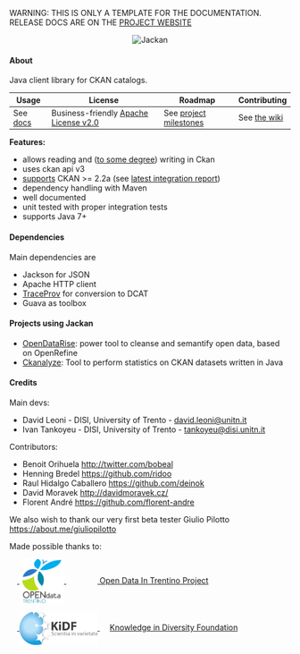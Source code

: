 <p class="josman-to-strip">
WARNING: THIS IS ONLY A TEMPLATE FOR THE DOCUMENTATION. <br/>
RELEASE DOCS ARE ON THE <a href="http://opendatatrentino.github.io/jackan/" target="_blank">PROJECT WEBSITE</a>
</p>

<p class="josman-to-strip" align="center">
<img alt="Jackan" src="docs/img/jackan-200px.png" width="150px">
<br/>
</p>


#### About

Java client library for CKAN catalogs.

|**Usage**|**License**|**Roadmap**|**Contributing**|
|-----------|---------|-----------|----------------|
| See [docs](docs) |Business-friendly [Apache License v2.0](LICENSE.txt) | See [project milestones](../../milestones) | See [the wiki](../../wiki)|


**Features:**

  * allows reading and (<a href="docs/README.md#supported-operations" target="_blank">to some degree</a>) writing in Ckan  
  * uses ckan api v3
  * [supports](docs/README.md#compatibility) CKAN >= 2.2a (see <a href="http://opendatatrentino.github.io/jackan/reports/latest/" target="_blank">latest integration report</a>)  
  * dependency handling with Maven
  * well documented
  * unit tested with proper integration tests    
  * supports Java 7+


#### Dependencies

Main dependencies are 

* Jackson for JSON
* Apache HTTP client 
* <a href="http://opendatatrentino.github.io/traceprov" target="_blank">TraceProv</a> for conversion to DCAT
* Guava as toolbox


#### Projects using Jackan

* [OpenDataRise](https://github.com/opendatatrentino/OpenDataRise): power tool to cleanse and semantify open data, based on OpenRefine
* [Ckanalyze](https://github.com/opendatatrentino/CKANalyze): Tool to perform statistics on CKAN datasets written in Java


#### Credits

Main devs:

* David Leoni - DISI, University of Trento - david.leoni@unitn.it
* Ivan Tankoyeu - DISI, University of Trento - tankoyeu@disi.unitn.it

Contributors:

* Benoit Orihuela http://twitter.com/bobeal
* Henning Bredel https://github.com/ridoo
* Raul Hidalgo Caballero https://github.com/deinok
* David Moravek http://davidmoravek.cz/
* Florent André https://github.com/florent-andre

We also wish to thank our very first beta tester Giulio Pilotto https://about.me/giuliopilotto

Made possible thanks to:

&emsp;<a href="http://dati.trentino.it" target="_blank"> <img src="docs/img/tod-logo.png" width="80px" style="vertical-align:middle;"> </a> &emsp;&emsp;&emsp;&emsp;<a href="http://dati.trentino.it" target="_blank"> Open Data In Trentino Project </a>  

&emsp;<a href="http://kidf.eu" target="_blank"> <img style="vertical-align:middle;" width="140px" src="docs/img/kidf-scientia.png"> </a> &emsp; <a href="http://kidf.eu" target="_blank"> Knowledge in Diversity Foundation </a> <br/>



